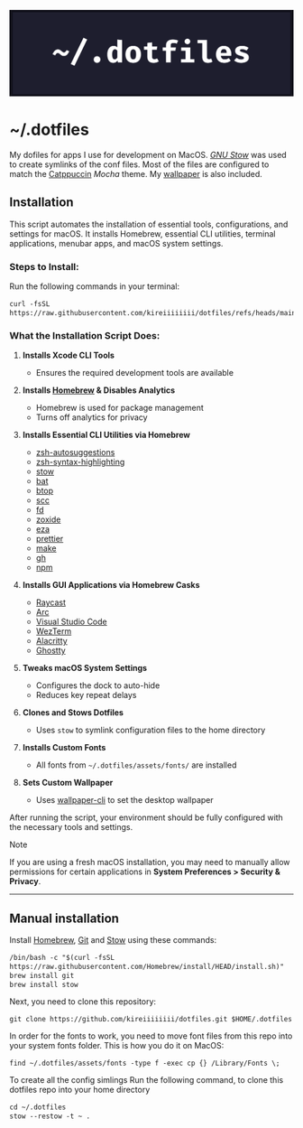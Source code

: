 ![repository banner](./assets/repository/banner.png)

# ~/.dotfiles

My dofiles for apps I use for development on MacOS. [_GNU Stow_](https://www.gnu.org/software/stow/manual/stow.html) was used to create symlinks of the conf files. Most of the files are configured to match the [Catppuccin](https://catppuccin.com/) _Mocha_ theme. My [wallpaper](./assets/wallpaper.png) is also included.

## Installation

This script automates the installation of essential tools, configurations, and settings for macOS. It installs Homebrew, essential CLI utilities, terminal applications, menubar apps, and macOS system settings.

### Steps to Install:

Run the following commands in your terminal:

```shell
curl -fsSL https://raw.githubusercontent.com/kireiiiiiiii/dotfiles/refs/heads/main/install.sh
```

### What the Installation Script Does:

1. **Installs Xcode CLI Tools**

   - Ensures the required development tools are available

2. **Installs [Homebrew](https://brew.sh/) & Disables Analytics**

   - Homebrew is used for package management
   - Turns off analytics for privacy

3. **Installs Essential CLI Utilities via Homebrew**

   - [zsh-autosuggestions](https://github.com/zsh-users/zsh-autosuggestions)
   - [zsh-syntax-highlighting](https://github.com/zsh-users/zsh-syntax-highlighting)
   - [stow](https://www.gnu.org/software/stow/)
   - [bat](https://github.com/sharkdp/bat)
   - [btop](https://github.com/aristocratos/btop)
   - [scc](https://github.com/boyter/scc)
   - [fd](https://github.com/sharkdp/fd)
   - [zoxide](https://github.com/ajeetdsouza/zoxide)
   - [eza](https://github.com/eza-community/eza)
   - [prettier](https://github.com/prettier/prettier)
   - [make](https://www.gnu.org/software/make/)
   - [gh](https://github.com/cli/cli)
   - [npm](https://github.com/npm/cli)

4. **Installs GUI Applications via Homebrew Casks**

   - [Raycast](https://www.raycast.com/)
   - [Arc](https://arc.net/)
   - [Visual Studio Code](https://code.visualstudio.com/)
   - [WezTerm](https://wezfurlong.org/wezterm/)
   - [Alacritty](https://alacritty.org/)
   - [Ghostty](https://ghostty.app/)

5. **Tweaks macOS System Settings**

   - Configures the dock to auto-hide
   - Reduces key repeat delays

6. **Clones and Stows Dotfiles**

   - Uses `stow` to symlink configuration files to the home directory

7. **Installs Custom Fonts**

   - All fonts from `~/.dotfiles/assets/fonts/` are installed

8. **Sets Custom Wallpaper**
   - Uses [wallpaper-cli](https://github.com/sindresorhus/wallpaper-cli) to set the desktop wallpaper

After running the script, your environment should be fully configured with the necessary tools and settings.

> [!NOTE]
> If you are using a fresh macOS installation, you may need to manually allow permissions for certain applications in **System Preferences > Security & Privacy**.

---

## Manual installation

Install [Homebrew](https://brew.sh/), [Git](https://git-scm.com/) and [Stow](https://www.gnu.org/software/stow/manual/stow.html) using these commands:

```shell
/bin/bash -c "$(curl -fsSL https://raw.githubusercontent.com/Homebrew/install/HEAD/install.sh)"
brew install git
brew install stow
```

Next, you need to clone this repository:

```shell
git clone https://github.com/kireiiiiiiii/dotfiles.git $HOME/.dotfiles
```

In order for the fonts to work, you need to move font files from this repo into your system fonts folder. This is how you do it on MacOS:

```shell
find ~/.dotfiles/assets/fonts -type f -exec cp {} /Library/Fonts \;
```

To create all the config simlings Run the following command, to clone this dotfiles repo into your home directory

```shell
cd ~/.dotfiles
stow --restow -t ~ .
```
